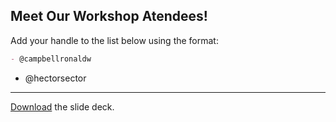## Meet Our Workshop Atendees!

Add your handle to the list below using the format:

```md
- @campbellronaldw
```

- @hectorsector

---

[Download](nicar.pdf) the slide deck.
